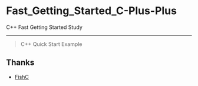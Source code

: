 # Fast_Getting_Started_C-Plus-Plus
C++ Fast Getting Started Study

---

> C++ Quick Start Example

## Thanks
- [FishC](https://space.bilibili.com/314076440)
